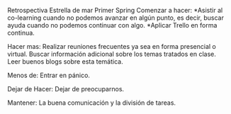 Retrospectiva Estrella de mar 
Primer Spring
Comenzar a hacer: 
*Asistir al co-learning cuando no podemos avanzar en algún punto, es decir, buscar ayuda cuando no podemos continuar con algo.
*Aplicar Trello en forma continua.

Hacer mas: 
Realizar reuniones frecuentes ya sea en forma presencial o virtual.
Buscar información adicional sobre los temas tratados en clase.
Leer buenos blogs sobre esta temática.


Menos de:
Entrar en pánico.

Dejar de Hacer:
Dejar de preocuparnos.

Mantener:
La buena comunicación y la división de tareas.
